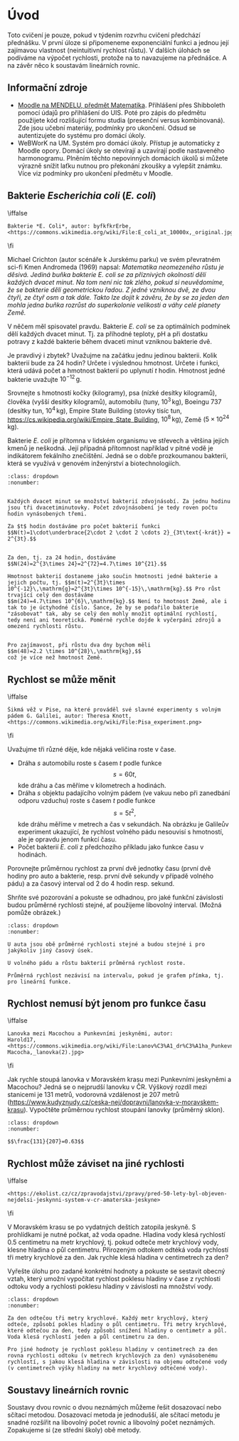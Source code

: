 # Úvod

Toto cvičení je pouze, pokud v týdením rozvrhu cvičení předchází přednášku. V první úloze si připomeneme exponenciální funkci a jednou její zajímavou vlastnost (neintuitivní rychlost růstu). V dalších úlohách se podíváme na výpočet rychlosti, protože na to navazujeme na přednášce. A na závěr něco k soustavám lineárních rovnic.

## Informační zdroje

* [Moodle na MENDELU, předmět Matematika](https://moodle.mendelu.cz/course/view.php?id=381). Přihlášení přes Shibboleth pomocí údajů pro přihlášení do UIS. Poté pro zápis do předmětu použijete kód rozlišující formu studia (presenční versus kombinovaná). Zde jsou učební materiáy, podmínky pro ukončení. Odsud se autentizujete do systému pro domácí úkoly.
* WeBWorK na UM. Systém pro domácí úkoly. Přístup je automaticky z Moodle opory. Domácí úkoly se otevírají a uzavírají podle nastaveného harmonogramu. Plněním těchto nepovinných domácích úkolů si můžete výrazně snížit laťku nutnou pro překonání zkoušky a vylepšit známku. Více viz podmínky pro ukončení předmětu v Moodle.


## Bakterie _Escherichia coli_ (_E. coli_)



\iffalse 

```{figure} ecoli.jpg
Bakterie *E. Coli*, autor: byfkfkrErbe, <https://commons.wikimedia.org/wiki/File:E_coli_at_10000x,_original.jpg>
```

\fi

Michael Crichton (autor scénáře k Jurskému parku) ve svém převratném sci-fi Kmen Andromeda (1969) napsal: _Matematika neomezeného růstu je děsivá. Jediná buňka bakterie E. coli se za příznivých okolností dělí každých dvacet minut. Na tom není nic tak zlého, pokud si neuvědomíme, že se bakterie dělí geometrickou řadou. Z jedné vzniknou dvě, ze dvou čtyři, ze čtyř osm a tak dále. Takto lze dojít k závěru, že by se za jeden den mohla jedna buňka rozrůst do superkolonie velikosti a váhy celé planety Země._

V něčem měl spisovatel pravdu. Bakterie _E. coli_ se za optimálních podmínek dělí každých dvacet minut. Tj. za příhodné teploty, pH a při dostatku potravy z každé bakterie během dvaceti minut vzniknou bakterie dvě.

Je pravdivý i zbytek? Uvažujme na začátku jednu jedinou bakterii. Kolik bakterií bude za 24 hodin? Určete i výslednou hmotnost. Určete i funkci, která udává počet a hmotnost bakterií po uplynutí $t$ hodin. Hmotnost jedné bakterie uvažujte $10^{-12}\,\mathrm{g}$.

Srovnejte s hmotností kočky (kilogramy), psa (nízké desítky kilogramů), člověka (vyšší desitky kilogramů), automobilu (tuny, $10^3\,\mathrm {kg}$), Boeingu 737 (desítky tun, $10^4\,\mathrm {kg}$), Empire State Building (stovky tisíc tun, <https://cs.wikipedia.org/wiki/Empire_State_Building>, $10^8\,\mathrm {kg}$), Země ($5\times 10^{24}\,$kg).

Bakterie _E. coli_ je přítomna v lidském organismu ve střevech a většina jejích kmenů je neškodná. Její případná přítomnost například v pitné vodě je indikátorem fekálního znečištění. Jedná se o dobře prozkoumanou bakterii, která se využívá v genovém inženýrství a biotechnologiích.

```{prf:example} Řešení
:class: dropdown
:nonumber:


Každých dvacet minut se množství bakterií zdvojnásobí. Za jednu hodinu jsou tři dvacetiminutovky. Počet zdvojnásobení je tedy roven počtu hodin vynásobených třemi.

Za $t$ hodin dostáváme pro počet bakterií funkci
$$N(t)=1\cdot\underbrace{2\cdot 2 \cdot 2 \cdots 2}_{3t\text{-krát}} = 2^{3t}.$$


Za den, tj. za 24 hodin, dostáváme
$$N(24)=2^{3\times 24}=2^{72}=4.7\times 10^{21}.$$

Hmotnost bakterií dostaneme jako součin hmotnosti jedné bakterie a jejich počtu, tj. $$m(t)=2^{3t}\times 10^{-12}\,\mathrm{g}=2^{3t}\times 10^{-15}\,\mathrm{kg}.$$ Pro růst trvající celý den dostáváme
$$m(24)=4.7\times 10^{6}\,\mathrm{kg}.$$ Není to hmotnost Země, ale i tak to je úctyhodné číslo. Šance, že by se podařilo bakterie "zásobovat" tak, aby se celý den mohly množit optimální rychlostí, tedy není ani teoretická. Poměrně rychle dojde k vyčerpání zdrojů a omezení rychlosti růstu.


Pro zajímavost, při růstu dva dny bychom měli
$$m(48)=2.2 \times 10^{28}\,\mathrm{kg},$$
což je více než hmotnost Země.

```

## Rychlost se může měnit

\iffalse 

```{figure} Pisa_experiment.png
Šikmá věž v Pise, na které prováděl své slavné experimenty s volným pádem G. Galilei, autor: Theresa Knott, <https://commons.wikimedia.org/wiki/File:Pisa_experiment.png>
```

\fi

Uvažujme tři různé děje, kde nějaká veličina roste v čase.

* Dráha $s$ automobilu roste s časem $t$ podle funkce $$s=60t,$$
  kde dráhu a čas měříme v kilometrech a hodinách.
* Dráha $s$ objektu padajícího volným pádem (ve vakuu nebo při zanedbání odporu vzduchu) roste s časem $t$ podle funkce $$s=5t^2,$$ kde dráhu měříme v metrech a čas v sekundách. Na obrázku je Galileův experiment ukazující, že rychlost volného pádu nesouvisí s hmotností, ale je opravdu jenom funkcí času.
* Počet bakterií _E. coli_ z předchozího příkladu jako funkce času v hodinách.

Porovnejte průměrnou rychlost za první dvě jednotky času (první dvě hodiny pro auto a bakterie, resp. první dvě sekundy v případě volného pádu) a za časový interval od 2 do 4 hodin resp. sekund.

Shrňte své pozorování a pokuste se odhadnou, pro jaké funkční závislosti budou
průměrné rychlosti stejné, ať použijeme libovolný interval. (Možná pomůže obrázek.)


```{prf:example} Řešení
:class: dropdown
:nonumber:

U auta jsou obě průměrné rychlosti stejné a budou stejné i pro jakýkoliv jiný časový úsek.

U volného pádu a růstu bakterií průměrná rychlost roste.

Průměrná rychlost nezávisí na intervalu, pokud je grafem přímka, tj. pro lineární funkce. 

```


## Rychlost nemusí být jenom pro funkce času

\iffalse 

```{figure} Lanova_draha_Punkevni_jeskyne.jpg
Lanovka mezi Macochou a Punkevními jeskyněmi, autor: 
Harold17, <https://commons.wikimedia.org/wiki/File:Lanov%C3%A1_dr%C3%A1ha_Punkevn%C3%AD_jeskyn%C4%9B-Macocha,_lanovka(2).jpg>
```

\fi


Jak rychle stoupá lanovka v Moravském krasu mezi Punkevními jeskyněmi a
Macochou? Jedná se o nejprudší lanovku v ČR. Výškový rozdíl mezi stanicemi je
131 metrů, vodorovná vzdálenost je 207 metrů
(<https://www.kudyznudy.cz/ceska-nej/dopravni/lanovka-v-moravskem-krasu>).
Vypočtěte průměrnou rychlost stoupání lanovky (průměrný sklon). 


```{prf:example} Řešení
:class: dropdown
:nonumber:

$$\frac{131}{207}=0.63$$

```

## Rychlost může záviset na jiné rychlosti


\iffalse 

```{figure} stara_amaterska_jeskyne.jpg
<https://ekolist.cz/cz/zpravodajstvi/zpravy/pred-50-lety-byl-objeven-nejdelsi-jeskynni-system-v-cr-amaterska-jeskyne>
```

\fi


V Moravském krasu se po vydatných deštích zatopila jeskyně. S prohlídkami je nutné počkat, až voda opadne. Hladina vody klesá rychlostí 0.5 centimetru na metr krychlový, tj. pokud odteče metr krychlový vody, klesne hladina o půl centimetru. Přirozeným odtokem odtéká voda rychlostí tři metry krychlové za den. Jak rychle klesá hladina v centimetrech za den?

Vyřešte úlohu pro zadané konkrétní hodnoty a pokuste se sestavit obecný vztah, který umožní vypočítat rychlost poklesu hladiny v čase z rychlosti odtoku vody a rychlosti poklesu hladiny v závislosti na množství vody.

```{prf:example} Řešení
:class: dropdown
:nonumber:

Za den odtečou tři metry krychlové. Každý metr krychlový, který odteče, způsobí pokles hladiny o půl centimetru. Tři metry krychlové, které odtečou za den, tedy způsobí snížení hladiny o centimetr a půl. Voda klesá rychlostí jeden a půl centimetru za den. 

Pro jiné hodnoty je rychlost poklesu hladiny v centimetrech za den rovna rychlosti odtoku (v metrech krychlových za den) vynásobenému rychlostí, s jakou klesá hladina v závislosti na objemu odtečené vody (v centimetrech výšky hladiny na metr krychlový odtečené vody).

```

## Soustavy lineárních rovnic

Soustavy dvou rovnic o dvou neznámých můžeme řešit dosazovací nebo sčítací metodou. Dosazovací metoda je jednodušší, ale sčítací metodu je snadné rozšířit na libovolný počet rovnic a libovolný počet neznámých. Zopakujeme si (ze střední školy) obě metody.



